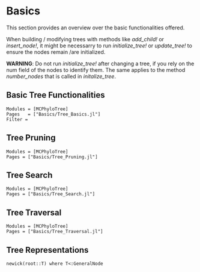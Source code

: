 # Basics

This section provides an overview over the basic functionalities offered.

When building / modifying trees with methods like *add_child!* or *insert_node!*, it might
be necessarry to run *initialize_tree!* or *update_tree!* to ensure the nodes remain /are
initialized.

**WARNING**: Do not run *initialize_tree!* after changing a tree, if you rely on the num
field of the nodes to identify them. The same applies to the method *number_nodes* that is
called in *initalize_tree*.

## Basic Tree Functionalities

```@autodocs
Modules = [MCPhyloTree]
Pages   = ["Basics/Tree_Basics.jl"]
Filter =
```

## Tree Pruning

```@autodocs
Modules = [MCPhyloTree]
Pages = ["Basics/Tree_Pruning.jl"]
```

## Tree Search

```@autodocs
Modules = [MCPhyloTree]
Pages = ["Basics/Tree_Search.jl"]
```

## Tree Traversal

```@autodocs
Modules = [MCPhyloTree]
Pages = ["Basics/Tree_Traversal.jl"]
```

## Tree Representations

```@docs
newick(root::T) where T<:GeneralNode
```
